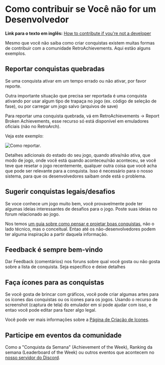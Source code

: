# Como contribuir se Você não for um Desenvolvedor

**Link para o texto em inglês:** [How to contribute if you're not a developer](/general/ways-to-contribute.html)

Mesmo que você não saiba como criar conquistas existem muitas formas de contribuir com a comunidade RetroAchievements. Aqui estão alguns exemplos.

## Reportar conquistas quebradas

Se uma conquista ativar em um tempo errado ou não ativar, por favor reporte.

Outra importante situação que precisa ser reportada é uma conquista ativando por usar algum tipo de trapaça no jogo (ex. código de seleção de fase), ou por carregar um jogo salvo (arquivos de save)

Para reportar uma conquista quebrada, vá em RetroAchievements -> Report Broken Achievements, esse recurso só está disponível em emuladores oficiais (não no RetroArch).

Veja este exemplo:

![Como reportar](https://media.giphy.com/media/5R2Pn8983YVpcmGWgk/giphy.gif).

Detalhes adicionais do estado do seu jogo, quando ativa/não ativa, que modo de jogo, onde você está quando aconteceu/não aconteceu, se você teve que resetar o jogo recentemente, qualquer outra coisa que você acha que pode ser relevante para a conquista. Isso é necessário para o nosso sistema, para que os desenvolvedores saibam onde está o problema.

## Sugerir conquistas legais/desafios

Se voce conhece um jogo muito bem, você provavelmente pode ter algumas ideias interessantes de desafios para o jogo. Poste suas ideias no forum relacionado ao jogo.

Nos temos [um guia sobre como pensar e projetar boas conquistas](/pt/developer-docs/achievement-design.html), não o lado técnico, mas o conceitual. Entao até os não-desenvolvedores podem ter alguma inspiração a partir daquela informação.

## Feedback é sempre bem-vindo

Dar Feedback (comentários) nos foruns sobre qual você gosta ou não gosta sobre a lista de conquista. Seja específico e deixe detalhes

## Faça ícones para as conquistas

Se você gosta de brincar com gráficos, você pode criar algumas artes para os ícones das conquistas ou os ícones para os jogos. Usando o recurso de screenshot (captura de tela) do emulador em si pode ajudar com isso, e entao você pode editar para fazer algo legal.

Você pode ver mais informações sobre a [Página de Criação de Icones](/pt/developer-docs/badge-and-icon-creation.html).

## Participe em eventos da comunidade

Como a "Conquista da Semana" (Achievement of the Week), Ranking da semana (Leaderboard of the Week) ou outros eventos que acontecem no [nosso servidor do Discord](https://discord.gg/dq2E4hE).
